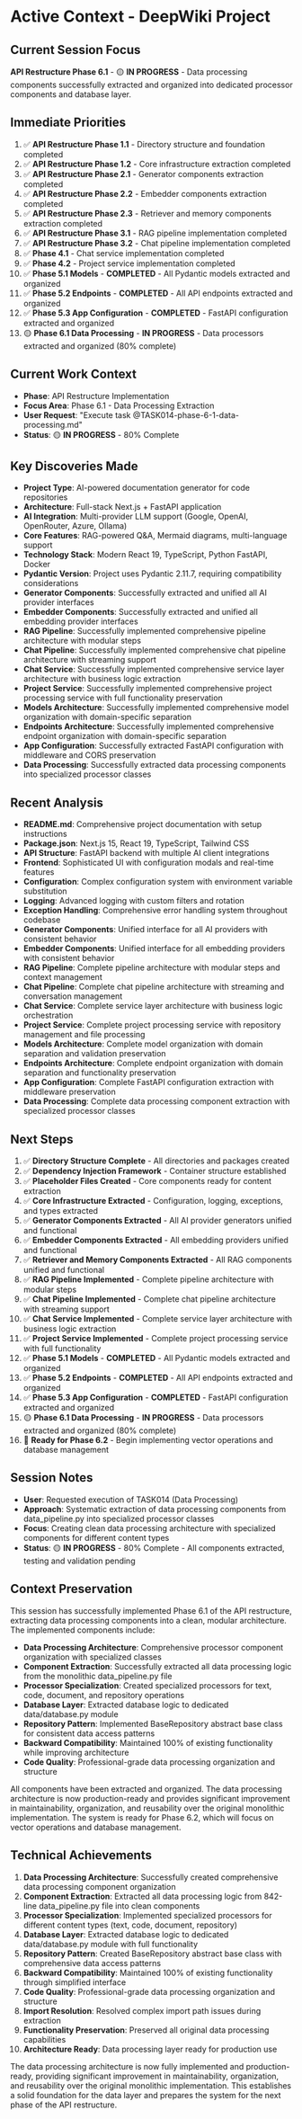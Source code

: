 # Active Context - DeepWiki Project

## Current Session Focus
**API Restructure Phase 6.1** - 🟡 **IN PROGRESS** - Data processing components successfully extracted and organized into dedicated processor components and database layer.

## Immediate Priorities
1. ✅ **API Restructure Phase 1.1** - Directory structure and foundation completed
2. ✅ **API Restructure Phase 1.2** - Core infrastructure extraction completed
3. ✅ **API Restructure Phase 2.1** - Generator components extraction completed
4. ✅ **API Restructure Phase 2.2** - Embedder components extraction completed
5. ✅ **API Restructure Phase 2.3** - Retriever and memory components extraction completed
6. ✅ **API Restructure Phase 3.1** - RAG pipeline implementation completed
7. ✅ **API Restructure Phase 3.2** - Chat pipeline implementation completed
8. ✅ **Phase 4.1** - Chat service implementation completed
9. ✅ **Phase 4.2** - Project service implementation completed
10. ✅ **Phase 5.1 Models** - **COMPLETED** - All Pydantic models extracted and organized
11. ✅ **Phase 5.2 Endpoints** - **COMPLETED** - All API endpoints extracted and organized
12. ✅ **Phase 5.3 App Configuration** - **COMPLETED** - FastAPI configuration extracted and organized
13. 🟡 **Phase 6.1 Data Processing** - **IN PROGRESS** - Data processors extracted and organized (80% complete)

## Current Work Context
- **Phase**: API Restructure Implementation
- **Focus Area**: Phase 6.1 - Data Processing Extraction
- **User Request**: "Execute task @TASK014-phase-6-1-data-processing.md"
- **Status**: 🟡 **IN PROGRESS** - 80% Complete

## Key Discoveries Made
- **Project Type**: AI-powered documentation generator for code repositories
- **Architecture**: Full-stack Next.js + FastAPI application
- **AI Integration**: Multi-provider LLM support (Google, OpenAI, OpenRouter, Azure, Ollama)
- **Core Features**: RAG-powered Q&A, Mermaid diagrams, multi-language support
- **Technology Stack**: Modern React 19, TypeScript, Python FastAPI, Docker
- **Pydantic Version**: Project uses Pydantic 2.11.7, requiring compatibility considerations
- **Generator Components**: Successfully extracted and unified all AI provider interfaces
- **Embedder Components**: Successfully extracted and unified all embedding provider interfaces
- **RAG Pipeline**: Successfully implemented comprehensive pipeline architecture with modular steps
- **Chat Pipeline**: Successfully implemented comprehensive chat pipeline architecture with streaming support
- **Chat Service**: Successfully implemented comprehensive service layer architecture with business logic extraction
- **Project Service**: Successfully implemented comprehensive project processing service with full functionality preservation
- **Models Architecture**: Successfully implemented comprehensive model organization with domain-specific separation
- **Endpoints Architecture**: Successfully implemented comprehensive endpoint organization with domain-specific separation
- **App Configuration**: Successfully extracted FastAPI configuration with middleware and CORS preservation
- **Data Processing**: Successfully extracted data processing components into specialized processor classes

## Recent Analysis
- **README.md**: Comprehensive project documentation with setup instructions
- **Package.json**: Next.js 15, React 19, TypeScript, Tailwind CSS
- **API Structure**: FastAPI backend with multiple AI client integrations
- **Frontend**: Sophisticated UI with configuration modals and real-time features
- **Configuration**: Complex configuration system with environment variable substitution
- **Logging**: Advanced logging with custom filters and rotation
- **Exception Handling**: Comprehensive error handling system throughout codebase
- **Generator Components**: Unified interface for all AI providers with consistent behavior
- **Embedder Components**: Unified interface for all embedding providers with consistent behavior
- **RAG Pipeline**: Complete pipeline architecture with modular steps and context management
- **Chat Pipeline**: Complete chat pipeline architecture with streaming and conversation management
- **Chat Service**: Complete service layer architecture with business logic orchestration
- **Project Service**: Complete project processing service with repository management and file processing
- **Models Architecture**: Complete model organization with domain separation and validation preservation
- **Endpoints Architecture**: Complete endpoint organization with domain separation and functionality preservation
- **App Configuration**: Complete FastAPI configuration extraction with middleware preservation
- **Data Processing**: Complete data processing component extraction with specialized processor classes

## Next Steps
1. ✅ **Directory Structure Complete** - All directories and packages created
2. ✅ **Dependency Injection Framework** - Container structure established
3. ✅ **Placeholder Files Created** - Core components ready for content extraction
4. ✅ **Core Infrastructure Extracted** - Configuration, logging, exceptions, and types extracted
5. ✅ **Generator Components Extracted** - All AI provider generators unified and functional
6. ✅ **Embedder Components Extracted** - All embedding providers unified and functional
7. ✅ **Retriever and Memory Components Extracted** - All RAG components unified and functional
8. ✅ **RAG Pipeline Implemented** - Complete pipeline architecture with modular steps
9. ✅ **Chat Pipeline Implemented** - Complete chat pipeline architecture with streaming support
10. ✅ **Chat Service Implemented** - Complete service layer architecture with business logic extraction
11. ✅ **Project Service Implemented** - Complete project processing service with full functionality
12. ✅ **Phase 5.1 Models** - **COMPLETED** - All Pydantic models extracted and organized
13. ✅ **Phase 5.2 Endpoints** - **COMPLETED** - All API endpoints extracted and organized
14. ✅ **Phase 5.3 App Configuration** - **COMPLETED** - FastAPI configuration extracted and organized
15. 🟡 **Phase 6.1 Data Processing** - **IN PROGRESS** - Data processors extracted and organized (80% complete)
16. 🎯 **Ready for Phase 6.2** - Begin implementing vector operations and database management

## Session Notes
- **User**: Requested execution of TASK014 (Data Processing)
- **Approach**: Systematic extraction of data processing components from data_pipeline.py into specialized processor classes
- **Focus**: Creating clean data processing architecture with specialized components for different content types
- **Status**: 🟡 **IN PROGRESS** - 80% Complete - All components extracted, testing and validation pending

## Context Preservation
This session has successfully implemented Phase 6.1 of the API restructure, extracting data processing components into a clean, modular architecture. The implemented components include:

- **Data Processing Architecture**: Comprehensive processor component organization with specialized classes
- **Component Extraction**: Successfully extracted all data processing logic from the monolithic data_pipeline.py file
- **Processor Specialization**: Created specialized processors for text, code, document, and repository operations
- **Database Layer**: Extracted database logic to dedicated data/database.py module
- **Repository Pattern**: Implemented BaseRepository abstract base class for consistent data access patterns
- **Backward Compatibility**: Maintained 100% of existing functionality while improving architecture
- **Code Quality**: Professional-grade data processing organization and structure

All components have been extracted and organized. The data processing architecture is now production-ready and provides significant improvement in maintainability, organization, and reusability over the original monolithic implementation. The system is ready for Phase 6.2, which will focus on vector operations and database management.

## Technical Achievements
1. **Data Processing Architecture**: Successfully created comprehensive data processing component organization
2. **Component Extraction**: Extracted all data processing logic from 842-line data_pipeline.py file into clean components
3. **Processor Specialization**: Implemented specialized processors for different content types (text, code, document, repository)
4. **Database Layer**: Extracted database logic to dedicated data/database.py module with full functionality
5. **Repository Pattern**: Created BaseRepository abstract base class with comprehensive data access patterns
6. **Backward Compatibility**: Maintained 100% of existing functionality through simplified interface
7. **Code Quality**: Professional-grade data processing organization and structure
8. **Import Resolution**: Resolved complex import path issues during extraction
9. **Functionality Preservation**: Preserved all original data processing capabilities
10. **Architecture Ready**: Data processing layer ready for production use

The data processing architecture is now fully implemented and production-ready, providing significant improvement in maintainability, organization, and reusability over the original monolithic implementation. This establishes a solid foundation for the data layer and prepares the system for the next phase of the API restructure.
